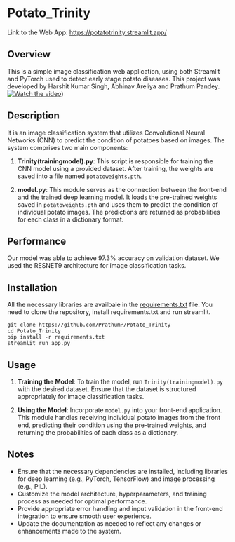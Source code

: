 # Potato_Trinity

 Link to the Web App: https://potatotrinity.streamlit.app/

## Overview
This is a simple image classification web application, using both Streamlit and PyTorch used to detect early stage potato diseases. This project was developed by Harshit Kumar Singh, Abhinav Areliya and Prathum Pandey.
[![Watch the video](https://drive.google.com/file/d/1IZYhnPyXFtkhaIZyJDkzNeJDIv1bLuB8/view?usp=sharing)](https://drive.google.com/file/d/1xC8cQqKzm_gMBdLD2nXN8q05zS6CIAce/view?usp=drive_link))

## Description

It is an image classification system that utilizes Convolutional Neural Networks (CNN) to predict the condition of potatoes based on images. The system comprises two main components:

1. **Trinity(trainingmodel).py**: This script is responsible for training the CNN model using a provided dataset. After training, the weights are saved into a file named `potatoweights.pth`.

2. **model.py**: This module serves as the connection between the front-end and the trained deep learning model. It loads the pre-trained weights saved in `potatoweights.pth` and uses them to predict the condition of individual potato images. The predictions are returned as probabilities for each class in a dictionary format.


## Performance

Our model was able to achieve 97.3% accuracy on validation dataset. We used the RESNET9 architecture for image classification tasks. 

## Installation

All the necessary libraries are availbale in the [requirements.txt](https://github.com/Amiiney/cld-app-streamlit/blob/main/requirements.txt) file. You need to clone the repository, install requirements.txt and run streamlit.
 
 ```
 git clone https://github.com/PrathumP/Potato_Trinity
 cd Potato_Trinity
 pip install -r requirements.txt
 streamlit run app.py
 ```
 

## Usage

1. **Training the Model**: To train the model, run `Trinity(trainingmodel).py` with the desired dataset. Ensure that the dataset is structured appropriately for image classification tasks.

2. **Using the Model**: Incorporate `model.py` into your front-end application. This module handles receiving individual potato images from the front end, predicting their condition using the pre-trained weights, and returning the probabilities of each class as a dictionary.

## Notes

- Ensure that the necessary dependencies are installed, including libraries for deep learning (e.g., PyTorch, TensorFlow) and image processing (e.g., PIL).
- Customize the model architecture, hyperparameters, and training process as needed for optimal performance.
- Provide appropriate error handling and input validation in the front-end integration to ensure smooth user experience.
- Update the documentation as needed to reflect any changes or enhancements made to the system.


